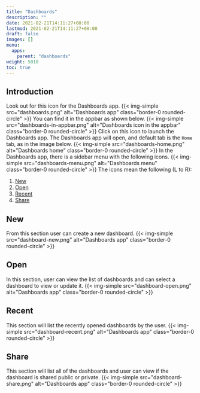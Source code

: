 ```yaml
---
title: "Dashboards"
description: ""
date: 2021-02-21T14:11:27+08:00
lastmod: 2021-02-21T14:11:27+08:00
draft: false
images: []
menu:
  apps:
    parent: "dashboards"
weight: 5010
toc: true
---
```


## Introduction

Look out for this icon for the Dashboards app.
{{< img-simple src="dashboards.png" alt="Dashboards app" class="border-0 rounded-circle" >}}
You can find it in the appbar as shown below.
{{< img-simple src="dashboards-in-appbar.png" alt="Dashboards icon in the appbar" class="border-0 rounded-circle" >}}
Click on this icon to launch the Dashboards app. The Dashboards app will open, and default tab is the `Home` tab, as in the image below.
{{< img-simple src="dashboards-home.png" alt="Dashboards home" class="border-0 rounded-circle" >}}
In the Dashboards app, there is a sidebar menu with the following icons.
{{< img-simple src="dashboards-menu.png" alt="Dashboards menu" class="border-0 rounded-circle" >}}
The icons mean the following (L to R):
1. [New](#new)
1. [Open](#open)
1. [Recent](#recent)
1. [Share](#share)

## New
From this section user can create a new dashboard.
{{< img-simple src="dashboard-new.png" alt="Dashboards app" class="border-0 rounded-circle" >}}

## Open
In this section, user can view the list of dashboards and can select a dashboard to view or update it.
{{< img-simple src="dashboard-open.png" alt="Dashboards app" class="border-0 rounded-circle" >}}

## Recent
This section will list the recently opened dashboards by the user.
{{< img-simple src="dashboard-recent.png" alt="Dashboards app" class="border-0 rounded-circle" >}}


## Share
This section will list all of the dashboards and user can view if the dashboard is shared public or private.
{{< img-simple src="dashboard-share.png" alt="Dashboards app" class="border-0 rounded-circle" >}}
